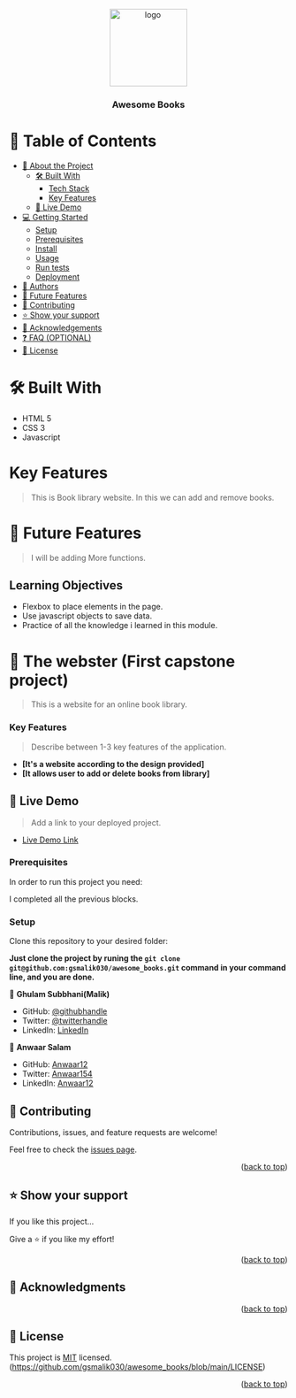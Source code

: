 <a name="readme-top"></a>

<div align="center">

  <img src="images/Microverse-logo.webp" alt="logo" width="140"  height="auto" />
  <br/>

  <h3><b>
Awesome Books</b></h3>

</div>

# 📗 Table of Contents

- [📖 About the Project](#awesom-books)
  - [🛠 Built With](#built-with)
    - [Tech Stack](#tech-stack)
    - [Key Features](#key-features)
  - [🚀 Live Demo](#live-demo)
- [💻 Getting Started](#getting-started)
  - [Setup](#setup)
  - [Prerequisites](#prerequisites)
  - [Install](#install)
  - [Usage](#usage)
  - [Run tests](#run-tests)
  - [Deployment](#triangular_flag_on_post-deployment)
- [👥 Authors](#authors)
- [🔭 Future Features](#future-features)
- [🤝 Contributing](#contributing)
- [⭐️ Show your support](#support)
- [🙏 Acknowledgements](#acknowledgements)
- [❓ FAQ (OPTIONAL)](#faq)
- [📝 License](#license)

# 🛠 Built With

- HTML 5
- CSS 3
- Javascript

# Key Features

> This is Book library website.
> In this we can add and remove books.

# 🔭 Future Features

> I will be adding More functions.

## Learning Objectives

- Flexbox to place elements in the page.
- Use javascript objects to save data.
- Practice of all the knowledge i learned in this module.

# 📖 The webster (First capstone project)

<a name="about-project"></a>

> This is a website for an online book library.

<!-- Features -->

### Key Features <a name="key-features"></a>

> Describe between 1-3 key features of the application.

- **[It's a website according to the design provided]**
- **[It allows user to add or delete books from library]**

<!-- LIVE DEMO -->

## 🚀 Live Demo <a name="live-demo"></a>

> Add a link to your deployed project.

- [Live Demo Link](https://github.com/gsmalik030/awesome_books)

### Prerequisites

In order to run this project you need:

I completed all the previous blocks.

### Setup

Clone this repository to your desired folder:

**Just clone the project by runing the `git clone git@github.com:gsmalik030/awesome_books.git` command in your command line, and you are done.**

<!-- AUTHORS -->

👤 **Ghulam Subbhani(Malik)**

- GitHub: [@githubhandle](https://github.com/gsmalik030)
- Twitter: [@twitterhandle](https://twitter.com/gsmalik030)
- LinkedIn: [LinkedIn](https://www.linkedin.com/in/ghulam-subbhani-4b1281252/)

👤 **Anwaar Salam**

- GitHub: [Anwaar12](https://github.com/Anwaar12)
- Twitter: [Anwaar154](https://twitter.com/Anwaar154)
- LinkedIn: [Anwaar12](https://www.linkedin.com/in/anwaar-salam-61a3821b0/)

<!-- CONTRIBUTING -->

## 🤝 Contributing <a name="contributing"></a>

Contributions, issues, and feature requests are welcome!

Feel free to check the [issues page](../../issues/).

<p align="right">(<a href="#readme-top">back to top</a>)</p>

<!-- SUPPORT -->

## ⭐️ Show your support <a name="support"></a>

If you like this project...

Give a ⭐️ if you like my effort!

<p align="right">(<a href="#readme-top">back to top</a>)</p>

<!-- ACKNOWLEDGEMENTS -->

## 🙏 Acknowledgments <a name="acknowledgements"></a>

<p align="right">(<a href="#readme-top">back to top</a>)</p>

<!-- LICENSE -->

## 📝 License <a name="license"></a>

This project is [MIT](./LICENSE) licensed.
(https://github.com/gsmalik030/awesome_books/blob/main/LICENSE)

<p align="right">(<a href="#readme-top">back to top</a>)</p>


